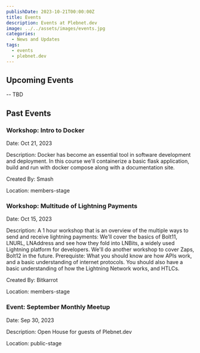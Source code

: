 ```yaml
---
publishDate: 2023-10-21T00:00:00Z
title: Events
description: Events at Plebnet.dev
image: ../../assets/images/events.jpg
categories:
  - News and Updates
tags:
  - events
  - plebnet.dev
---
```


## Upcoming Events

-- TBD

## Past Events

### Workshop: Intro to Docker

Date: Oct 21, 2023

Description:
Docker has become an essential tool in software development and deployment. In this course we'll containerize a basic flask application, build and run with docker compose along with a documentation site.

Created By: Smash

Location: members-stage

### Workshop: Multitude of Lightning Payments

Date: Oct 15, 2023

Description:
A 1 hour workshop that is an overview of the multiple ways to send and receive lightning payments: We'll cover the basics of Bolt11, LNURL, LNAddress and see how they fold into LNBits, a widely used Lightning platform for developers. We'll do another workshop to cover Zaps, Bolt12 in the future.
Prerequiste: What you should know are how APIs work, and a basic understanding of internet protocols. You should also have a basic understanding of how the Lightning Network works, and HTLCs.

Created By: Bitkarrot

Location: members-stage

### Event: September Monthly Meetup

Date: Sep 30, 2023

Description: Open House for guests of Plebnet.dev

Location: public-stage
